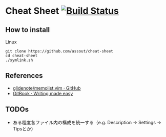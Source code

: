 # Cheat Sheet [![Build Status](https://travis-ci.org/assout/memolist.svg?branch=master)](https://travis-ci.org/assout/memolist)

## How to install

Linux

```
git clone https://github.com/assout/cheat-sheet
cd cheat-sheet
./symlink.sh
```

## References

- [glidenote/memolist.vim · GitHub](https://github.com/glidenote/memolist.vim)
- [GitBook · Writing made easy](https://www.gitbook.com/)

## TODOs

- ある程度各ファイル内の構成を統一する（e.g. Description -> Settings -> Tipsとか）
